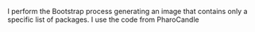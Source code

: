 I perform the Bootstrap process generating an image that contains only a specific list of packages. I use the code from PharoCandle